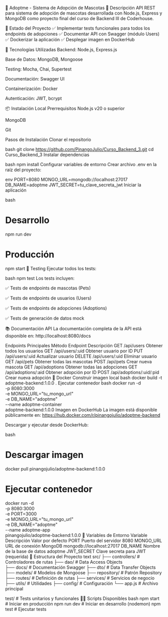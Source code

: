 🐾 Adoptme - Sistema de Adopción de Mascotas
📝 Descripción
API REST para sistema de adopción de mascotas desarrollada con Node.js, Express y MongoDB como proyecto final del curso de Backend III de Coderhouse.

🎯 Estado del Proyecto
✅ Implementar tests funcionales para todos los endpoints de adopciones
✅ Documentar API con Swagger (módulo Users)
✅ Dockerizar la aplicación
✅ Desplegar imagen en DockerHub

🚀 Tecnologías Utilizadas
Backend: Node.js, Express.js

Base de Datos: MongoDB, Mongoose

Testing: Mocha, Chai, Supertest

Documentación: Swagger UI

Containerización: Docker

Autenticación: JWT, bcrypt

📦 Instalación Local
Prerrequisitos
Node.js v20 o superior

MongoDB

Git

Pasos de Instalación
Clonar el repositorio

bash
git clone https://github.com/PinangoJulio/Curso_Backend_3.git
cd Curso_Backend_3
Instalar dependencias

bash
npm install
Configurar variables de entorno
Crear archivo .env en la raíz del proyecto:

env
PORT=8080
MONGO_URL=mongodb://localhost:27017
DB_NAME=adoptme
JWT_SECRET=tu_clave_secreta_jwt
Iniciar la aplicación

bash
# Desarrollo
npm run dev

# Producción
npm start
🧪 Testing
Ejecutar todos los tests:

bash
npm test
Los tests incluyen:

✅ Tests de endpoints de mascotas (Pets)

✅ Tests de endpoints de usuarios (Users)

✅ Tests de endpoints de adopciones (Adoptions)

✅ Tests de generación de datos mock

📚 Documentación API
La documentación completa de la API está disponible en:
http://localhost:8080/docs

Endpoints Principales
Método	Endpoint	Descripción
GET	/api/users	Obtener todos los usuarios
GET	/api/users/:uid	Obtener usuario por ID
PUT	/api/users/:uid	Actualizar usuario
DELETE	/api/users/:uid	Eliminar usuario
GET	/api/pets	Obtener todas las mascotas
POST	/api/pets	Crear nueva mascota
GET	/api/adoptions	Obtener todas las adopciones
GET	/api/adoptions/:aid	Obtener adopción por ID
POST	/api/adoptions/:uid/:pid	Crear nueva adopción
🐳 Docker
Construir imagen local
bash
docker build -t adoptme-backend:1.0.0 .
Ejecutar contenedor
bash
docker run -d \
  -p 8080:3000 \
  -e MONGO_URL="tu_mongo_url" \
  -e DB_NAME="adoptme" \
  --name adoptme-container \
  adoptme-backend:1.0.0
Imagen en DockerHub
La imagen está disponible públicamente en:
https://hub.docker.com/r/pinangojulio/adoptme-backend

Descargar y ejecutar desde DockerHub:

bash
# Descargar imagen
docker pull pinangojulio/adoptme-backend:1.0.0

# Ejecutar contenedor
docker run -d \
  -p 8080:3000 \
  -e PORT=3000 \
  -e MONGO_URL="tu_mongo_url" \
  -e DB_NAME="adoptme" \
  --name adoptme-app \
  pinangojulio/adoptme-backend:1.0.0
🔧 Variables de Entorno
Variable	Descripción	Valor por defecto
PORT	Puerto del servidor	8080
MONGO_URL	URL de conexión MongoDB	mongodb://localhost:27017
DB_NAME	Nombre de la base de datos	adoptme
JWT_SECRET	Clave secreta para JWT	(requerida)
📁 Estructura del Proyecto
text
src/
├── controllers/     # Controladores de rutas
├── dao/            # Data Access Objects  
├── docs/           # Documentación Swagger
├── dto/            # Data Transfer Objects
├── models/         # Modelos de Mongoose
├── repository/     # Patrón Repository
├── routes/         # Definición de rutas
├── services/       # Servicios de negocio
├── utils/          # Utilidades
├── config/         # Configuración
└── app.js          # Archivo principal

test/               # Tests unitarios y funcionales
🧑‍💻 Scripts Disponibles
bash
npm start          # Iniciar en producción
npm run dev        # Iniciar en desarrollo (nodemon)
npm test           # Ejecutar tests